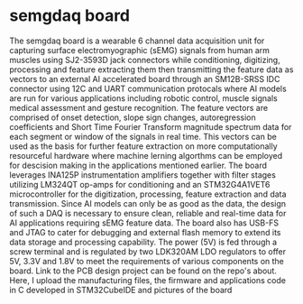 # semgdaq board
The semgdaq board is a wearable 6 channel data acquisition unit for capturing surface electromyographic (sEMG) signals from human arm muscles using SJ2-3593D jack connectors while conditioning, digitizing, processing and feature extracting them then transmitting the feature data as vectors to an external AI accelerated board through an SM12B-SRSS IDC connector using 12C and UART communication protocals where AI models are run for various applications including robotic control, muscle signals medical assessment and gesture recognition. The feature vectors are comprised of onset detection, slope sign changes, autoregression coefficients and Short Time Fourier Transform magnitude spectrum data for each segment or window of the signals in real time. This vectors can be used as the basis for further feature extraction on more computationally resourceful hardware where machine lerning algorthms can be employed for descision making in the applications mentioned earlier. The board leverages INA125P instrumentation amplifiers together with filter stages utilizing LM324QT op-amps for conditioning and an STM32G4A1VET6 microcontroller for the digitization, processing, feature extraction and data transmission. Since AI models can only be as good as the data, the design of such a DAQ is necessary to ensure clean, reliable and real-time data for AI applications requiring sEMG feature data. The board also has USB-FS and JTAG to cater for debugging and external flash memory to extend its data storage and processing capability. The power (5V) is fed through a screw terminal and is regulated by two LDK320AM LDO regulators to offer 5V, 3.3V and 1.8V to meet the requirements of various components on the board. Link to the PCB design project can be found on the repo's about. Here, I upload the manufacturing files, the firmware and applications code in C developed in STM32CubeIDE and pictures of the board
